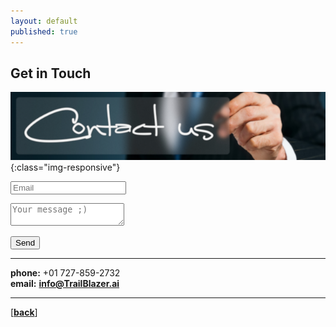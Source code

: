 ```yaml
---
layout: default
published: true
---
```


## Get in Touch
![TrailBlazer.ai Data Science Contact Banner](/assets/images/deep_learning_contact.png){:class="img-responsive"}

<form
  action="https://formspree.io/mnqabgpb"
  method="POST"
>
<p>
  <label>
    <input type="text" name="_replyto" placeholder="Email">
  </label>
</p>
<p>
  <label>
    <textarea name="message" placeholder="Your message ;)"></textarea>
  </label>
</p>

  <button type="submit">Send</button>
</form>

* * *

**phone:** +01 727-859-2732<br>
**email:** <a href="mailto:info@TrailBlazer.ai?subject=TrailBlazer.ai Contact Form Submission">**info@TrailBlazer.ai**</a>
* * *

[[**back**]](./)
